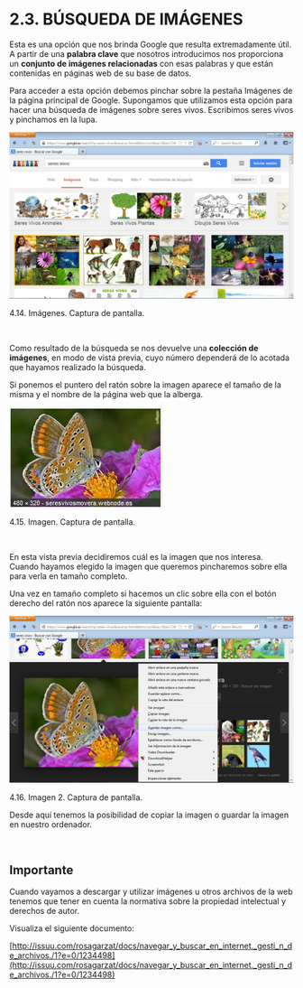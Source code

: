 
# 2.3. BÚSQUEDA DE IMÁGENES

Esta es una opción que nos brinda Google que resulta extremadamente útil. A partir de una **palabra clave** que nosotros introducimos nos proporciona un **conjunto de imágenes relacionadas** con esas palabras y que están contenidas en páginas web de su base de datos.

Para acceder a esta opción debemos pinchar sobre la pestaña Imágenes de la página principal de Google. Supongamos que utilizamos esta opción para hacer una búsqueda de imágenes sobre seres vivos. Escribimos seres vivos y pinchamos en la lupa.


![](img/imagenes.jpg)

 4.14. Imágenes. Captura de pantalla.

 

Como resultado de la búsqueda se nos devuelve una **colección de imágenes**, en modo de vista previa, cuyo número dependerá de lo acotada que hayamos realizado la búsqueda. 

Si ponemos el puntero del ratón sobre la imagen aparece el tamaño de la misma y el nombre de la página web que la alberga.


![](img/imagen_1.jpg)

 4.15. Imagen. Captura de pantalla.

 

En esta vista previa decidiremos cuál es la imagen que nos interesa. Cuando hayamos elegido la imagen que queremos pincharemos sobre ella para verla en tamaño completo.

Una vez en tamaño completo si hacemos un clic sobre ella con el botón derecho del ratón nos aparece la siguiente pantalla:


![](img/imagen_2.jpg)

 4.16. Imagen 2. Captura de pantalla.

Desde aquí tenemos la posibilidad de copiar la imagen o guardar la imagen en nuestro ordenador.

 

## Importante

Cuando vayamos a descargar y utilizar imágenes u otros archivos de la web tenemos que tener en cuenta la normativa sobre la propiedad intelectual y derechos de autor.

Visualiza el siguiente documento: 

[http://issuu.com/rosagarzat/docs/navegar_y_buscar_en_internet._gesti_n_de_archivos./1?e=0/1234498](http://issuu.com/rosagarzat/docs/navegar_y_buscar_en_internet._gesti_n_de_archivos./1?e=0/1234498)

